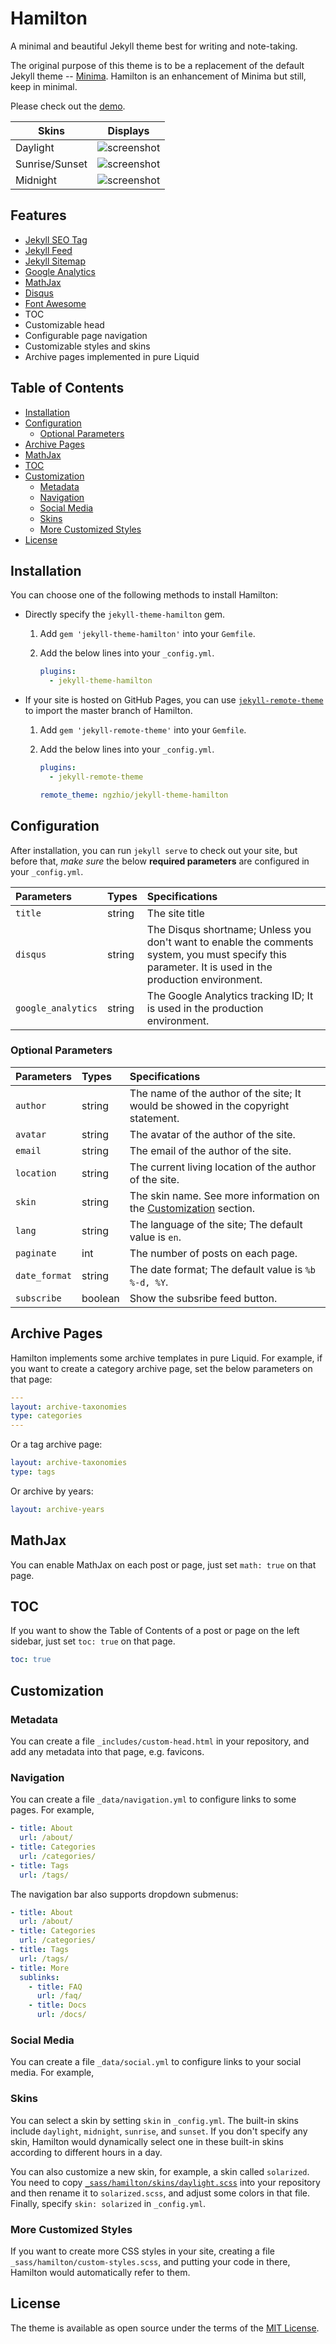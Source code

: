 # Hamilton <!-- omit in toc -->

A minimal and beautiful Jekyll theme best for writing and note-taking.

The original purpose of this theme is to be a replacement of the default Jekyll theme -- [Minima](https://github.com/jekyll/minima). Hamilton is an enhancement of Minima but still, keep in minimal.

Please check out the [demo](https://ngzhio.github.io/jekyll-theme-hamilton/).

| Skins | Displays |
| ----- | -------- |
| Daylight | ![screenshot](screenshot.png) |
| Sunrise/Sunset | ![screenshot](screenshot-sunrise.png) |
| Midnight | ![screenshot](screenshot-midnight.png) |

## Features <!-- omit in toc -->

- [Jekyll SEO Tag](https://github.com/jekyll/jekyll-seo-tag)
- [Jekyll Feed](https://github.com/jekyll/jekyll-feed)
- [Jekyll Sitemap](https://github.com/jekyll/jekyll-sitemap)
- [Google Analytics](https://analytics.google.com/)
- [MathJax](https://www.mathjax.org/)
- [Disqus](https://disqus.com/)
- [Font Awesome](https://fontawesome.com/)
- TOC
- Customizable head
- Configurable page navigation
- Customizable styles and skins
- Archive pages implemented in pure Liquid

## Table of Contents <!-- omit in toc -->

- [Installation](#installation)
- [Configuration](#configuration)
  - [Optional Parameters](#optional-parameters)
- [Archive Pages](#archive-pages)
- [MathJax](#mathjax)
- [TOC](#toc)
- [Customization](#customization)
  - [Metadata](#metadata)
  - [Navigation](#navigation)
  - [Social Media](#social-media)
  - [Skins](#skins)
  - [More Customized Styles](#more-customized-styles)
- [License](#license)

## Installation

You can choose one of the following methods to install Hamilton:

- Directly specify the `jekyll-theme-hamilton` gem.

    1. Add `gem 'jekyll-theme-hamilton'` into your `Gemfile`.
    2. Add the below lines into your `_config.yml`.

        ```yml
        plugins:
          - jekyll-theme-hamilton
        ```

- If your site is hosted on GitHub Pages, you can use [`jekyll-remote-theme`](https://github.com/benbalter/jekyll-remote-theme) to import the master branch of Hamilton.

    1. Add `gem 'jekyll-remote-theme'` into your `Gemfile`.
    2. Add the below lines into your `_config.yml`.

        ```yml
        plugins:
          - jekyll-remote-theme

        remote_theme: ngzhio/jekyll-theme-hamilton
        ```

## Configuration

After installation, you can run `jekyll serve` to check out your site, but before that, *make sure* the below **required parameters** are configured in your `_config.yml`.

| Parameters | Types | Specifications |
|:---------- |:----- |:-------------- |
| `title`    | string | The site title |
| `disqus`   | string | The Disqus shortname; Unless you don't want to enable the comments system, you must specify this parameter. It is used in the production environment. |
| `google_analytics` | string | The Google Analytics tracking ID; It is used in the production environment. |

### Optional Parameters

| Parameters | Types | Specifications |
|:---------- |:----- |:-------------- |
| `author`   | string | The name of the author of the site; It would be showed in the copyright statement. |
| `avatar`   | string | The avatar of the author of the site. |
| `email`    | string | The email of the author of the site. |
| `location` | string | The current living location of the author of the site. |
| `skin`     | string | The skin name. See more information on the [Customization](#customization) section. |
| `lang`     | string | The language of the site; The default value is `en`. |
| `paginate` | int    | The number of posts on each page. |
| `date_format` | string | The date format; The default value is `%b %-d, %Y`. |
| `subscribe` | boolean | Show the subsribe feed button. |

## Archive Pages

Hamilton implements some archive templates in pure Liquid. For example, if you want to create a category archive page, set the below parameters on that page:

```yml
---
layout: archive-taxonomies
type: categories
---
```

Or a tag archive page:

```yml
layout: archive-taxonomies
type: tags
```

Or archive by years:

```yml
layout: archive-years
```

## MathJax

You can enable MathJax on each post or page, just set `math: true` on that page.

## TOC

If you want to show the Table of Contents of a post or page on the left sidebar, just set `toc: true` on that page.

```yml
toc: true
```

## Customization

### Metadata

You can create a file `_includes/custom-head.html` in your repository, and add any metadata into that page, e.g. favicons.

### Navigation

You can create a file `_data/navigation.yml` to configure links to some pages. For example,

```yml
- title: About
  url: /about/
- title: Categories
  url: /categories/
- title: Tags
  url: /tags/
```

The navigation bar also supports dropdown submenus:

```yml
- title: About
  url: /about/
- title: Categories
  url: /categories/
- title: Tags
  url: /tags/
- title: More
  sublinks:
    - title: FAQ
      url: /faq/
    - title: Docs
      url: /docs/
```

### Social Media

You can create a file `_data/social.yml` to configure links to your social media. For example,



### Skins

You can select a skin by setting `skin` in `_config.yml`. The built-in skins include `daylight`, `midnight`, `sunrise`, and `sunset`. If you don't specify any skin, Hamilton would dynamically select one in these built-in skins according to different hours in a day.

You can also customize a new skin, for example, a skin called `solarized`. You need to copy [`_sass/hamilton/skins/daylight.scss`](_sass/hamilton/skins/daylight.scss) into your repository and then rename it to `solarized.scss`, and adjust some colors in that file. Finally, specify `skin: solarized` in `_config.yml`.

### More Customized Styles

If you want to create more CSS styles in your site, creating a file `_sass/hamilton/custom-styles.scss`, and putting your code in there, Hamilton would automatically refer to them.

## License

The theme is available as open source under the terms of the [MIT License](LICENSE.txt).
